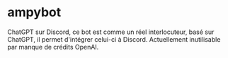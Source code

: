 # ampybot
ChatGPT sur Discord, ce bot est comme un réel interlocuteur, basé sur ChatGPT, il permet d'intégrer celui-ci à Discord. Actuellement inutilisable par manque de crédits OpenAI.

